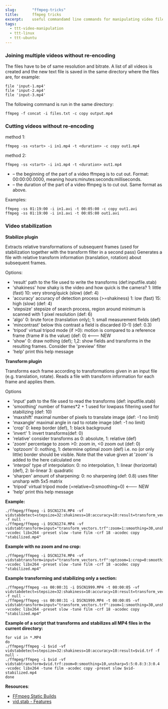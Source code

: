 ```yaml
---
slug:       "ffmpeg-tricks"
title:      ffmpeg tricks
excerpt:    useful commandamd line commands for manipulating video files 
tags:
  - ttt-video-manipulation
  - ttt-linux
  - ttt-ubuntu
---
```


### Joining multiple videos without re-encoding

The files have to be of same resolution and bitrate. A list of all videos is created and the new text file is saved in 
the same directory where the files are, for example:

    file 'input-1.mp4'
    file 'input-2.mp4'
    file 'input-3.mp4'

The following command is run in the same directory:

    ffmpeg -f concat -i files.txt -c copy output.mp4
    
### Cutting videos without re-encoding

method 1:

    ffmpeg -ss <start> -i in1.mp4 -t <duration> -c copy out1.mp4 
    
method 2:

    ffmpeg -ss <start> -i in1.mp4 -t <duration> out1.mp4

* <start> – the beginning of the part of a video ffmpeg is to cut out. Format: 00:00:00.0000, meaning hours:minutes:seconds:milliseconds.
* <duration> – the duration of the part of a video ffmpeg is to cut out. Same format as above.

Examples:

    ffmpeg -ss 01:19:00 -i in1.avi -t 00:05:00 -c copy out1.avi
    ffmpeg -ss 01:19:00 -i in1.avi -t 00:05:00 out1.avi

### Video stabilization

**Stabilize plugin**

Extracts relative transformations of subsequent frames (used for stabilization together with the transform filter in a second pass)
Generates a file with relative transform information (translation, rotation) about subsequent frames.

Options:  
* 'result'      path to the file used to write the transforms (def:inputfile.stab)
* 'shakiness'   how shaky is the video and how quick is the camera? 1: little (fast) 10: very strong/quick (slow) (def: 4)
* 'accuracy'    accuracy of detection process (>=shakiness) 1: low (fast) 15: high (slow) (def: 4)
* 'stepsize'    stepsize of search process, region around minimum is scanned with 1 pixel resolution (def: 6)
* 'algo'        0: brute force (translation only); 1: small measurement fields (def)
* 'mincontrast' below this contrast a field is discarded (0-1) (def: 0.3)
* 'tripod'      virtual tripod mode (if >0): motion is compared to a reference frame (frame # is the value) (def: 0) <--- NEW
* 'show'        0: draw nothing (def); 1,2: show fields and transforms in the resulting frames. Consider the 'preview' filter
* 'help'        print this help message
    

**Transform plugin**

Transforms each frame according to transformations given in an input file (e.g. translation, rotate).
Reads a file with transform information for each frame and applies them.

Options  
* 'input'     path to the file used to read the transforms (def: inputfile.stab)
* 'smoothing' number of frames*2 + 1 used for lowpass filtering used for stabilizing (def: 10)
* 'maxshift'  maximal number of pixels to translate image (def: -1 no limit)
* 'maxangle'  maximal angle in rad to rotate image (def: -1 no limit)
* 'crop'      0: keep border (def), 1: black background
* 'invert'    1: invert transforms(def: 0)
* 'relative'  consider transforms as 0: absolute, 1: relative (def)
* 'zoom'      percentage to zoom >0: zoom in, <0 zoom out (def: 0)
* 'optzoom'   0: nothing, 1: determine optimal zoom (def) i.e. no (or only little) border should be visible. Note that the value given at 'zoom' is added to the here calculated one
* 'interpol'  type of interpolation: 0: no interpolation, 1: linear (horizontal) (def), 2: bi-linear 3: quadratic
* 'sharpen'   amount of sharpening: 0: no sharpening (def: 0.8) uses filter unsharp with 5x5 matrix
* 'tripod'    virtual tripod mode (=relative=0:smoothing=0) <--- NEW
* 'help'      print this help message
    
**Example:**

    ./ffmpeg/ffmpeg -i DSCN1274.MP4 -vf vidstabdetect=stepsize=32:shakiness=10:accuracy=10:result=transform_vectors.trf -f null -
    ./ffmpeg/ffmpeg -i DSCN1274.MP4 -vf vidstabtransform=input="transform_vectors.trf":zoom=1:smoothing=30,unsharp=5:5:0.8:3:3:0.4 -vcodec libx264 -preset slow -tune film -crf 18 -acodec copy "stabilized.mp4"

**Example with no zoom and no crop:**

    ./ffmpeg/ffmpeg -i DSCN1274.MP4 -vf vidstabtransform=input="transform_vectors.trf":optzoom=1:crop=0:smoothing=30,unsharp=5:5:0.8:3:3:0.4 -vcodec libx264 -preset slow -tune film -crf 18 -acodec copy "stabilized.mp4"

**Example transforming and stabilizing only a section:**

    ./ffmpeg/ffmpeg -ss 00:00:31 -i DSCN1999.MP4 -t 00:00:05 -vf vidstabdetect=stepsize=32:shakiness=10:accuracy=10:result=transform_vectors.trf -f null -
    ./ffmpeg/ffmpeg -ss 00:00:31 -i DSCN1999.MP4 -t 00:00:05 -vf vidstabtransform=input="transform_vectors.trf":zoom=1:smoothing=30,unsharp=5:5:0.8:3:3:0.4 -vcodec libx264 -preset slow -tune film -crf 18 -acodec copy "stabilized.mp4"

**Example of a script that transforms and stabilizes all MP4 files in the current directory:**

    for vid in *.MP4 
    do
    ./ffmpeg/ffmpeg -i $vid -vf vidstabdetect=stepsize=32:shakiness=10:accuracy=10:result=$vid.trf -f null -
    ./ffmpeg/ffmpeg -i $vid -vf vidstabtransform=$vid.trf:zoom=0:smoothing=10,unsharp=5:5:0.8:3:3:0.4 -vcodec libx264 -tune film -acodec copy -preset slow $vid-stabilized.mp4
    done
    
    
**Resources**:

- <a href="https://www.johnvansickle.com/ffmpeg/">FFmpeg Static Builds</a>
- <a href="http://public.hronopik.de/vid.stab/features.php?lang=en">vid.stab - Features</a>

    
